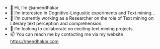 - 👋 Hi, I’m @amendhakar
- 👀 I’m interested in Cognitive-Lingusitic experiments and Text mining...
- 🌱 I’m currently working as a Researcher on the role of Text mining on Literary text perception and comprehension.
- 💞️ I’m looking to collaborate on exciting text mining projects.
- 📫 You can reach me by contacting me via my website https://mendhakar.com

<!---
amendhakar/amendhakar is a ✨ special ✨ repository because its `README.md` (this file) appears on your GitHub profile.
You can click the Preview link to take a look at your changes.
--->

